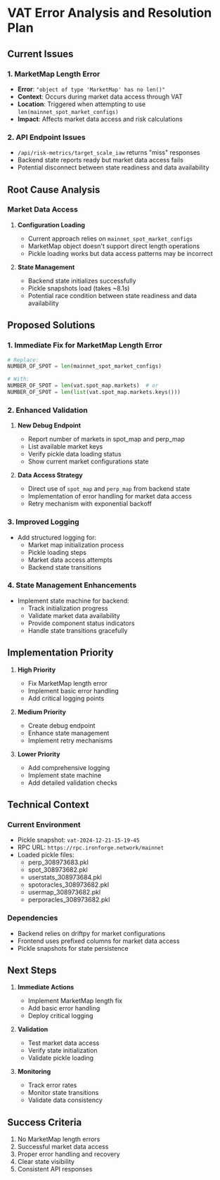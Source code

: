 # VAT Error Analysis and Resolution Plan

## Current Issues

### 1. MarketMap Length Error
- **Error**: `"object of type 'MarketMap' has no len()"`
- **Context**: Occurs during market data access through VAT
- **Location**: Triggered when attempting to use `len(mainnet_spot_market_configs)`
- **Impact**: Affects market data access and risk calculations

### 2. API Endpoint Issues
- `/api/risk-metrics/target_scale_iaw` returns "miss" responses
- Backend state reports ready but market data access fails
- Potential disconnect between state readiness and data availability

## Root Cause Analysis

### Market Data Access
1. **Configuration Loading**
   - Current approach relies on `mainnet_spot_market_configs`
   - MarketMap object doesn't support direct length operations
   - Pickle loading works but data access patterns may be incorrect

2. **State Management**
   - Backend state initializes successfully
   - Pickle snapshots load (takes ~8.1s)
   - Potential race condition between state readiness and data availability

## Proposed Solutions

### 1. Immediate Fix for MarketMap Length Error
```python
# Replace:
NUMBER_OF_SPOT = len(mainnet_spot_market_configs)

# With:
NUMBER_OF_SPOT = len(vat.spot_map.markets)  # or
NUMBER_OF_SPOT = len(list(vat.spot_map.markets.keys()))
```

### 2. Enhanced Validation
1. **New Debug Endpoint**
   - Report number of markets in spot_map and perp_map
   - List available market keys
   - Verify pickle data loading status
   - Show current market configurations state

2. **Data Access Strategy**
   - Direct use of `spot_map` and `perp_map` from backend state
   - Implementation of error handling for market data access
   - Retry mechanism with exponential backoff

### 3. Improved Logging
- Add structured logging for:
  - Market map initialization process
  - Pickle loading steps
  - Market data access attempts
  - Backend state transitions

### 4. State Management Enhancements
- Implement state machine for backend:
  - Track initialization progress
  - Validate market data availability
  - Provide component status indicators
  - Handle state transitions gracefully

## Implementation Priority

1. **High Priority**
   - Fix MarketMap length error
   - Implement basic error handling
   - Add critical logging points

2. **Medium Priority**
   - Create debug endpoint
   - Enhance state management
   - Implement retry mechanisms

3. **Lower Priority**
   - Add comprehensive logging
   - Implement state machine
   - Add detailed validation checks

## Technical Context

### Current Environment
- Pickle snapshot: `vat-2024-12-21-15-19-45`
- RPC URL: `https://rpc.ironforge.network/mainnet`
- Loaded pickle files:
  - perp_308973683.pkl
  - spot_308973682.pkl
  - userstats_308973684.pkl
  - spotoracles_308973682.pkl
  - usermap_308973682.pkl
  - perporacles_308973682.pkl

### Dependencies
- Backend relies on driftpy for market configurations
- Frontend uses prefixed columns for market data access
- Pickle snapshots for state persistence

## Next Steps

1. **Immediate Actions**
   - Implement MarketMap length fix
   - Add basic error handling
   - Deploy critical logging

2. **Validation**
   - Test market data access
   - Verify state initialization
   - Validate pickle loading

3. **Monitoring**
   - Track error rates
   - Monitor state transitions
   - Validate data consistency

## Success Criteria

1. No MarketMap length errors
2. Successful market data access
3. Proper error handling and recovery
4. Clear state visibility
5. Consistent API responses 